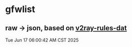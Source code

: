 # gfwlist
## raw -> json, based on [v2ray-rules-dat](https://github.com/Loyalsoldier/v2ray-rules-dat)
Tue Jun 17 06:00:42 AM CST 2025

